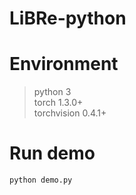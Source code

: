 # LiBRe-python

# Environment
>python 3<br />torch 1.3.0+<br />torchvision 0.4.1+

# Run demo
`python demo.py`
